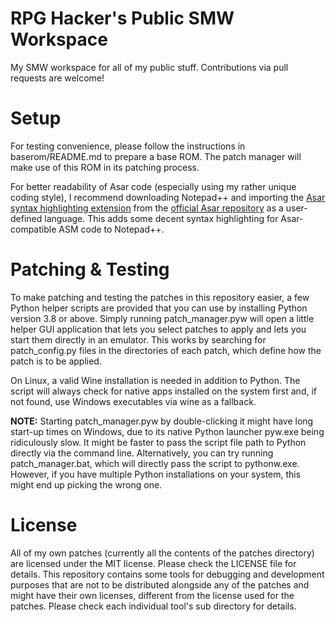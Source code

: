 # RPG Hacker's Public SMW Workspace
My SMW workspace for all of my public stuff. Contributions via pull requests are welcome!

# Setup
For testing convenience, please follow the instructions in baserom/README.md to prepare a base ROM. The patch manager will make use of this ROM in its patching process.

For better readability of Asar code (especially using my rather unique coding style), I recommend downloading Notepad++ and importing the [Asar syntax highlighting extension](https://github.com/RPGHacker/asar/blob/master/ext/notepad-plus-plus/syntax-highlighting.xml) from the [official Asar repository](https://github.com/RPGHacker/asar) as a user-defined language. This adds some decent syntax highlighting for Asar-compatible ASM code to Notepad++.

# Patching & Testing
To make patching and testing the patches in this repository easier, a few Python helper scripts are provided that you can use by installing Python version 3.8 or above. Simply running patch_manager.pyw will open a little helper GUI application that lets you select patches to apply and lets you start them directly in an emulator. This works by searching for patch_config.py files in the directories of each patch, which define how the patch is to be applied.

On Linux, a valid Wine installation is needed in addition to Python. The script will always check for native apps installed on the system first and, if not found, use Windows executables via wine as a fallback.

**NOTE:** Starting patch_manager.pyw by double-clicking it might have long start-up times on Windows, due to its native Python launcher pyw.exe being ridiculously slow. It might be faster to pass the script file path to Python directly via the command line. Alternatively, you can try running patch_manager.bat, which will directly pass the script to pythonw.exe. However, if you have multiple Python installations on your system, this might end up picking the wrong one.

# License
All of my own patches (currently all the contents of the patches directory) are licensed under the MIT license. Please check the LICENSE file for details.
This repository contains some tools for debugging and development purposes that are not to be distributed alongside any of the patches and might have their own licenses, different from the license used for the patches. Please check each individual tool's sub directory for details.

